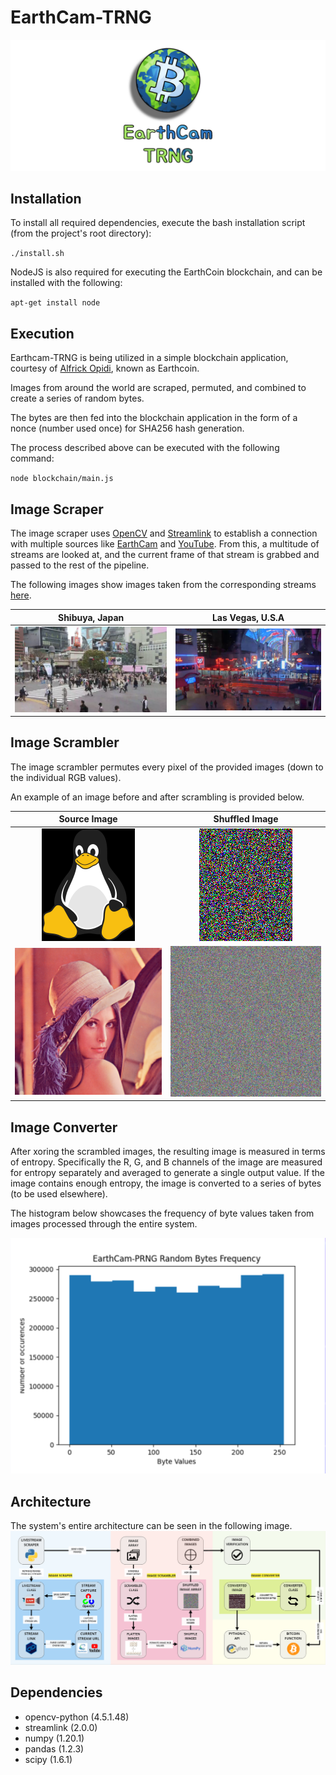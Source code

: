 # EarthCam-TRNG
![Earthcam-TRNG Logo](/images/earthcam_banner.png)

## Installation
To install all required dependencies, execute the bash installation script (from the project's root directory):

`./install.sh`

NodeJS is also required for executing the EarthCoin blockchain, and can be installed with the following:

`apt-get install node`

## Execution
Earthcam-TRNG is being utilized in a simple blockchain application, courtesy of [Alfrick Opidi](https://www.smashingmagazine.com/2020/02/cryptocurrency-blockchain-node-js/), known as Earthcoin.

Images from around the world are scraped, permuted, and combined to create a series of random bytes.

The bytes are then fed into the blockchain application in the form of a nonce (number used once) for SHA256 hash generation.

The process described above can be executed with the following command:

`node blockchain/main.js`

## Image Scraper
The image scraper uses [OpenCV](https://opencv.org/) and [Streamlink](https://streamlink.github.io/) to establish a connection with multiple sources like [EarthCam](https://www.earthcam.com/) and [YouTube](https://www.youtube.com/). From this, a multitude of streams are looked at, and the current frame of that stream is grabbed and passed to the rest of the pipeline.

The following images show images taken from the corresponding streams [here](https://github.com/SeniorFluffie/EarthCam-PRNG/blob/main/scraper/livestream_data.json).

Shibuya, Japan           |  Las Vegas, U.S.A
:-------------------------:|:-------------------------:
![Cryptographic Tux](/images/shibuya_cam.png)  |  ![Shuffled Cryptographic Lenna Image](/images/lasvegas_cam.png)

## Image Scrambler
The image scrambler permutes every pixel of the provided images (down to the individual RGB values).

An example of an image before and after scrambling is provided below.

Source Image           |  Shuffled Image
:-------------------------:|:-------------------------:
![Cryptographic Tux](/images/tux.png)  |  ![Shuffled Cryptographic Lenna Image](/images/tux_shuffled.png)
![Cryptographic Lenna Image](/images/lenna.png)  |  ![Shuffled Cryptographic Lenna Image](/images/lenna_shuffled.png)


## Image Converter
After xoring the scrambled images, the resulting image is measured in terms of entropy. Specifically the R, G, and B channels of the image are measured for entropy separately and averaged to generate a single output value. If the image contains enough entropy, the image is converted to a series of bytes (to be used elsewhere).

The histogram below showcases the frequency of byte values taken from images processed through the entire system.

![Byte Frequency Histogram](/images/frequency_histogram.png)

## Architecture
The system's entire architecture can be seen in the following image.
![Architecture Diagram](/images/architecture_diagram.png)

## Dependencies
* opencv-python (4.5.1.48)
* streamlink (2.0.0)
* numpy (1.20.1)
* pandas (1.2.3)
* scipy (1.6.1)
